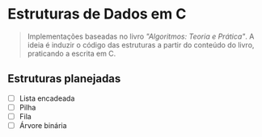 # Estruturas de Dados em C

> Implementações baseadas no livro *"Algoritmos: Teoria e Prática"*. A ideia é induzir o código das estruturas a partir do conteúdo do livro, praticando a escrita em C.


## Estruturas planejadas

- [ ] Lista encadeada
- [ ] Pilha
- [ ] Fila
- [ ] Árvore binária
